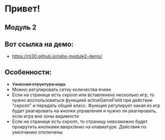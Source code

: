 # Привет!
## Модуль 2 

## Вот ссылка на демо:
- https://rti30.github.io/ratio-module2-demo/

## Особенности:
- ~~Ужасная структура кода~~
- Можно регулировать сетку количества ячеек
- Если на странице есть скролл или вставленено несколько игр, то нужно воспользоваться функцией activeGameField при действии "скролл" и передать общий класс. Функция регулирует какая из игр будет реагировать на кнопки управления и нужно ли реагировать, если игра вне зоны видимости
- Если на странице есть скролл, то страницу невозможно будет прокрутить кнопками вверх/вниз на клавиатуре. Действия по умолчанию отключены